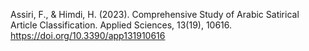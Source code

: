 Assiri, F., & Himdi, H. (2023). Comprehensive Study of Arabic Satirical Article Classification. Applied Sciences, 13(19), 10616. https://doi.org/10.3390/app131910616
